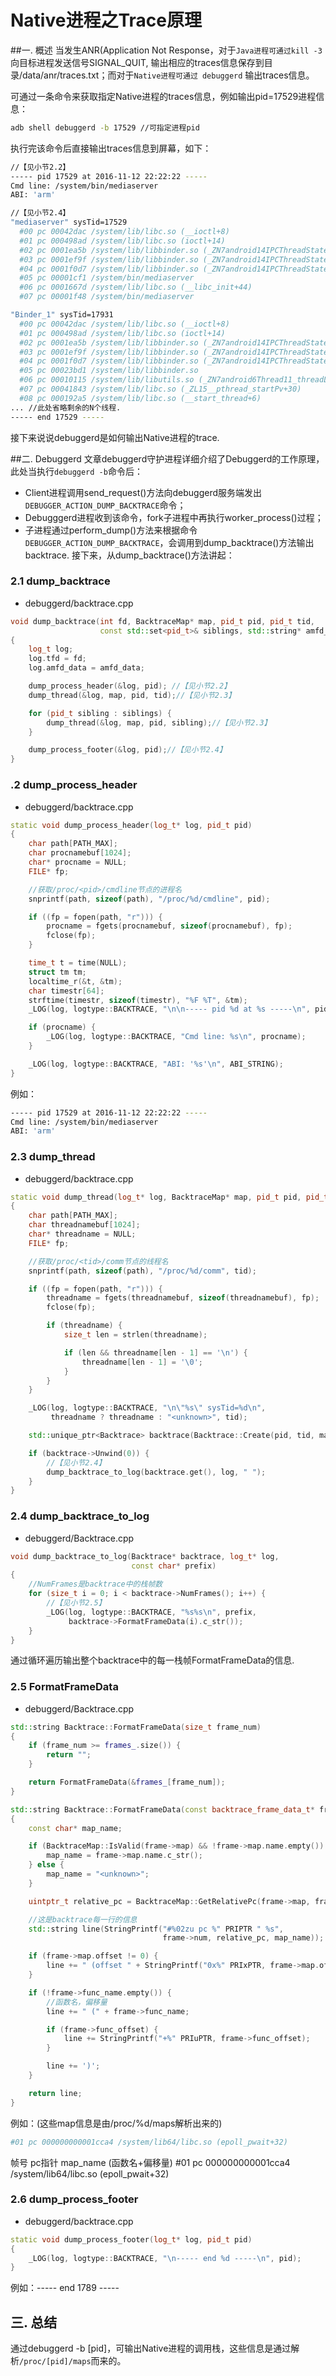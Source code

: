 # Native进程之Trace原理

##一. 概述
当发生ANR(Application Not Response，对于`Java进程可通过kill -3` 向目标进程发送信号SIGNAL_QUIT, 输出相应的traces信息保存到目录/data/anr/traces.txt；而对于`Native进程可通过 debuggerd` 输出traces信息。

可通过一条命令来获取指定Native进程的traces信息，例如输出pid=17529进程信息：


```sh
adb shell debuggerd -b 17529 //可指定进程pid
```

执行完该命令后直接输出traces信息到屏幕，如下：


```sh
//【见小节2.2】
----- pid 17529 at 2016-11-12 22:22:22 -----
Cmd line: /system/bin/mediaserver
ABI: 'arm'

//【见小节2.4】
"mediaserver" sysTid=17529
  #00 pc 00042dac /system/lib/libc.so (__ioctl+8)
  #01 pc 000498ad /system/lib/libc.so (ioctl+14)
  #02 pc 0001ea5b /system/lib/libbinder.so (_ZN7android14IPCThreadState14talkWithDriverEb+174)
  #03 pc 0001ef9f /system/lib/libbinder.so (_ZN7android14IPCThreadState20getAndExecuteCommandEv+6)
  #04 pc 0001f0d7 /system/lib/libbinder.so (_ZN7android14IPCThreadState14joinThreadPoolEb+78)
  #05 pc 00001cf1 /system/bin/mediaserver
  #06 pc 0001667d /system/lib/libc.so (__libc_init+44)
  #07 pc 00001f48 /system/bin/mediaserver

"Binder_1" sysTid=17931
  #00 pc 00042dac /system/lib/libc.so (__ioctl+8)
  #01 pc 000498ad /system/lib/libc.so (ioctl+14)
  #02 pc 0001ea5b /system/lib/libbinder.so (_ZN7android14IPCThreadState14talkWithDriverEb+174)
  #03 pc 0001ef9f /system/lib/libbinder.so (_ZN7android14IPCThreadState20getAndExecuteCommandEv+6)
  #04 pc 0001f0d7 /system/lib/libbinder.so (_ZN7android14IPCThreadState14joinThreadPoolEb+78)
  #05 pc 00023bd1 /system/lib/libbinder.so
  #06 pc 00010115 /system/lib/libutils.so (_ZN7android6Thread11_threadLoopEPv+112)
  #07 pc 00041843 /system/lib/libc.so (_ZL15__pthread_startPv+30)
  #08 pc 000192a5 /system/lib/libc.so (__start_thread+6)
... //此处省略剩余的N个线程.
----- end 17529 -----
```
接下来说说debuggerd是如何输出Native进程的trace.

##二. Debuggerd
文章debuggerd守护进程详细介绍了Debuggerd的工作原理，此处当执行`debuggerd -b`命令后：

- Client进程调用send_request()方法向debuggerd服务端发出`DEBUGGER_ACTION_DUMP_BACKTRACE`命令；
- Debugggerd进程收到该命令，fork子进程中再执行worker_process()过程；
- 子进程通过perform_dump()方法来根据命令`DEBUGGER_ACTION_DUMP_BACKTRACE`，会调用到dump_backtrace()方法输出backtrace.
接下来，从dump_backtrace()方法讲起：

### 2.1 dump_backtrace

- debuggerd/backtrace.cpp


```cpp
void dump_backtrace(int fd, BacktraceMap* map, pid_t pid, pid_t tid,
                    const std::set<pid_t>& siblings, std::string* amfd_data)
{
    log_t log;
    log.tfd = fd;
    log.amfd_data = amfd_data;

    dump_process_header(&log, pid); //【见小节2.2】
    dump_thread(&log, map, pid, tid);//【见小节2.3】

    for (pid_t sibling : siblings) {
        dump_thread(&log, map, pid, sibling);//【见小节2.3】
    }

    dump_process_footer(&log, pid);//【见小节2.4】
}
```

### .2 dump_process_header

- debuggerd/backtrace.cpp

```cpp
static void dump_process_header(log_t* log, pid_t pid)
{
    char path[PATH_MAX];
    char procnamebuf[1024];
    char* procname = NULL;
    FILE* fp;

    //获取/proc/<pid>/cmdline节点的进程名
    snprintf(path, sizeof(path), "/proc/%d/cmdline", pid);

    if ((fp = fopen(path, "r"))) {
        procname = fgets(procnamebuf, sizeof(procnamebuf), fp);
        fclose(fp);
    }

    time_t t = time(NULL);
    struct tm tm;
    localtime_r(&t, &tm);
    char timestr[64];
    strftime(timestr, sizeof(timestr), "%F %T", &tm);
    _LOG(log, logtype::BACKTRACE, "\n\n----- pid %d at %s -----\n", pid, timestr);

    if (procname) {
        _LOG(log, logtype::BACKTRACE, "Cmd line: %s\n", procname);
    }

    _LOG(log, logtype::BACKTRACE, "ABI: '%s'\n", ABI_STRING);
}
```

例如：

```sh
----- pid 17529 at 2016-11-12 22:22:22 -----
Cmd line: /system/bin/mediaserver
ABI: 'arm'
```

### 2.3 dump_thread

-  debuggerd/backtrace.cpp


```cpp
static void dump_thread(log_t* log, BacktraceMap* map, pid_t pid, pid_t tid)
{
    char path[PATH_MAX];
    char threadnamebuf[1024];
    char* threadname = NULL;
    FILE* fp;

    //获取/proc/<tid>/comm节点的线程名
    snprintf(path, sizeof(path), "/proc/%d/comm", tid);

    if ((fp = fopen(path, "r"))) {
        threadname = fgets(threadnamebuf, sizeof(threadnamebuf), fp);
        fclose(fp);

        if (threadname) {
            size_t len = strlen(threadname);

            if (len && threadname[len - 1] == '\n') {
                threadname[len - 1] = '\0';
            }
        }
    }

    _LOG(log, logtype::BACKTRACE, "\n\"%s\" sysTid=%d\n",
         threadname ? threadname : "<unknown>", tid);

    std::unique_ptr<Backtrace> backtrace(Backtrace::Create(pid, tid, map));

    if (backtrace->Unwind(0)) {
        //【见小节2.4】
        dump_backtrace_to_log(backtrace.get(), log, " ");
    }
}
```

### 2.4 dump_backtrace_to_log

- debuggerd/Backtrace.cpp


```cpp
void dump_backtrace_to_log(Backtrace* backtrace, log_t* log,
                           const char* prefix)
{
    //NumFrames是backtrace中的栈帧数
    for (size_t i = 0; i < backtrace->NumFrames(); i++) {
        //【见小节2.5】
        _LOG(log, logtype::BACKTRACE, "%s%s\n", prefix,
             backtrace->FormatFrameData(i).c_str());
    }
}
```

通过循环遍历输出整个backtrace中的每一栈帧FormatFrameData的信息.


### 2.5 FormatFrameData


- debuggerd/Backtrace.cpp

```cpp
std::string Backtrace::FormatFrameData(size_t frame_num)
{
    if (frame_num >= frames_.size()) {
        return "";
    }

    return FormatFrameData(&frames_[frame_num]);
}

std::string Backtrace::FormatFrameData(const backtrace_frame_data_t* frame)
{
    const char* map_name;

    if (BacktraceMap::IsValid(frame->map) && !frame->map.name.empty()) {
        map_name = frame->map.name.c_str();
    } else {
        map_name = "<unknown>";
    }

    uintptr_t relative_pc = BacktraceMap::GetRelativePc(frame->map, frame->pc);

    //这是backtrace每一行的信息
    std::string line(StringPrintf("#%02zu pc %" PRIPTR " %s",
                                  frame->num, relative_pc, map_name));

    if (frame->map.offset != 0) {
        line += " (offset " + StringPrintf("0x%" PRIxPTR, frame->map.offset) + ")";
    }

    if (!frame->func_name.empty()) {
        //函数名，偏移量
        line += " (" + frame->func_name;

        if (frame->func_offset) {
            line += StringPrintf("+%" PRIuPTR, frame->func_offset);
        }

        line += ')';
    }

    return line;
}
```
例如：(这些map信息是由/proc/%d/maps解析出来的)

```sh
#01 pc 000000000001cca4 /system/lib64/libc.so (epoll_pwait+32)
```

<tbody>
    <tr>
      <td>帧号</td>
      <td>pc指针</td>
      <td>map_name</td>
      <td>(函数名+偏移量)</td>
    </tr>
    <tr>
      <td>#01</td>
      <td>pc 000000000001cca4</td>
      <td>/system/lib64/libc.so</td>
      <td>(epoll_pwait+32)</td>
    </tr>
  </tbody>
  
  
### 2.6 dump_process_footer

- debuggerd/backtrace.cpp


```cpp
static void dump_process_footer(log_t* log, pid_t pid)
{
    _LOG(log, logtype::BACKTRACE, "\n----- end %d -----\n", pid);
}
```

例如：----- end 1789 -----


## 三. 总结

通过debuggerd -b [pid]，可输出Native进程的调用栈，这些信息是通过解析`/proc/[pid]/maps`而来的。
